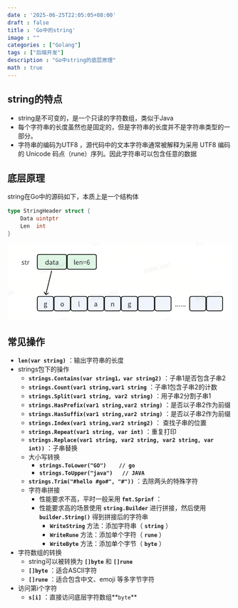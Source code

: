 ```yaml
---
date : '2025-06-25T22:05:05+08:00'
draft : false
title : 'Go中的string'
image : ""
categories : ["Golang"]
tags : ["后端开发"]
description : "Go中string的底层原理"
math : true
---
```


## string的特点

- string是不可变的，是一个只读的字符数组，类似于Java
- 每个字符串的长度虽然也是固定的，但是字符串的长度并不是字符串类型的一部分。
- 字符串的编码为UTF8 ，源代码中的文本字符串通常被解释为采用 UTF8 编码的 Unicode 码点（rune）序列。因此字符串可以包含任意的数据

## 底层原理

string在Go中的源码如下，本质上是一个结构体

```Go
type StringHeader struct {
    Data uintptr
    Len  int
}
```

![image-20250625221850926](image-20250625221850926.png)

## 常见操作

- **`len(var string)`** ：输出字符串的长度
- strings包下的操作
  - **`strings.Contains(var string1，var string2)`** ：子串1是否包含子串2
  - **`strings.Count(var1 string,var1 string`** ：子串1包含子串2的计数
  - **`strings.Split(var1 string, var2 string)`** ：用子串2分割子串1
  - **`strings.HasPrefix(var1 string,var2 string)`** ：是否以子串2作为前缀
  - **`strings.HasSuffix(var1 string,var2 string)`** ：是否以子串2作为前缀
  - **`strings.Index(var1 string,var2 string2)`** ： 查找子串的位置
  - **`strings.Repeat(var1 string, var int)`** ：重复打印
  - **`strings.Replace(var1 string, var2 string, var2 string, var int))`** ：子串替换
  - 大小写转换
    - **`strings.ToLower("GO")    // go`**
    - **`strings.ToUpper("java")   // JAVA`**
  - **`strings.Trim("#hello #go#", "#"))`**  ：去除两头的特殊字符
  - 字符串拼接
    - 性能要求不高，平时一般采用 **`fmt.Sprinf`** ：
    - 性能要求高的场景使用 **`string.Builder`** 进行拼接，然后使用 **`builder.String()`** 得到拼接后的字符串
      -  **`WriteString`** 方法：添加字符串（ **`string`** ）
      - **`WriteRune`** 方法：添加单个字符（ **`rune`** ）
      - **`WriteByte`** 方法：添加单个字节（ **`byte`** ）
- 字符数组的转换
  - string可以被转换为 **`[]byte`** 和 **`[]rune`**
  - **`[]byte`** ：适合ASCII字符
  - **`[]rune`** ：适合包含中文、emoji 等多字节字符
- 访问第i个字符
  - **`s[i]`** ：直接访问底层字符数组**`byte`**
